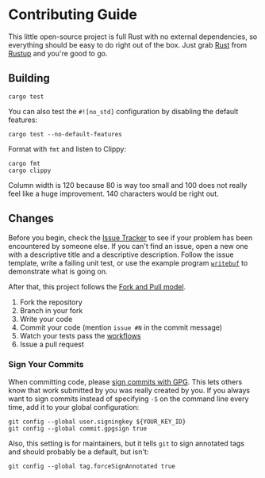 Contributing Guide
==================

This little open-source project is full Rust with no external dependencies, so everything should be easy to do right out
of the box.
Just grab [Rust](https://www.rust-lang.org/) from [Rustup](https://rustup.rs/) and you're good to go.

Building
--------

```shell
cargo test
```

You can also test the `#![no_std]` configuration by disabling the default features:

```shell
cargo test --no-default-features
```

Format with `fmt` and listen to Clippy:

```shell
cargo fmt
cargo clippy
```

Column width is 120 because 80 is way too small and 100 does not really feel like a huge improvement.
140 characters would be right out.

Changes
-------

Before you begin, check the [Issue Tracker](https://github.com/tgockel/fmtbuf/issues) to see if your problem has been
encountered by someone else.
If you can't find an issue, open a new one with a descriptive title and a descriptive description.
Follow the issue template, write a failing unit test, or use the example program
[`writebuf`](https://github.com/tgockel/fmtbuf/blob/trunk/examples/writebuf.rs) to demonstrate what is going on.

After that, this project follows the [Fork and Pull model](https://en.wikipedia.org/wiki/Fork_and_pull_model).

1. Fork the repository
2. Branch in your fork
3. Write your code
4. Commit your code (mention `issue #N` in the commit message)
5. Watch your tests pass the [workflows](https://github.com/tgockel/fmtbuf/tree/trunk/.github/workflows)
6. Issue a pull request

### Sign Your Commits

When committing code, please [sign commits with GPG](https://docs.github.com/en/authentication/managing-commit-signature-verification).
This lets others know that work submitted by you was really created by you.
If you always want to sign commits instead of specifying `-S` on the command line every time, add it to your global
configuration:

```shell
git config --global user.signingkey ${YOUR_KEY_ID}
git config --global commit.gpgsign true
```

Also, this setting is for maintainers, but it tells `git` to sign annotated tags and should probably be a default, but
isn't:

```shell
git config --global tag.forceSignAnnotated true
```

